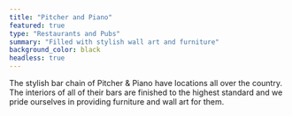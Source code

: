 ```yaml
---
title: "Pitcher and Piano"
featured: true
type: "Restaurants and Pubs"
summary: "Filled with stylish wall art and furniture"
background_color: black
headless: true
---
```

The stylish bar chain of Pitcher & Piano have locations all over the country.
The interiors of all of their bars are finished to the highest standard and we
pride ourselves in providing furniture and wall art for them.
